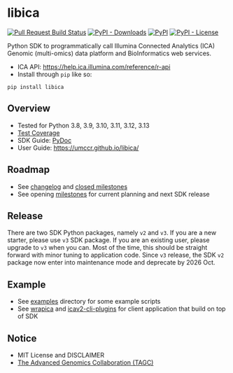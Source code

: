 # libica

[![Pull Request Build Status](https://github.com/umccr/libica/workflows/Pull%20Request%20Build/badge.svg)](https://github.com/umccr/libica/actions) 
[![PyPI - Downloads](https://img.shields.io/pypi/dm/libica?style=flat)](https://pypistats.org/packages/libica) 
[![PyPI](https://img.shields.io/pypi/v/libica?style=flat)](https://pypi.org/project/libica) 
[![PyPI - License](https://img.shields.io/pypi/l/libica?style=flat)](https://opensource.org/licenses/MIT)

Python SDK to programmatically call Illumina Connected Analytics (ICA) Genomic (multi-omics) data platform and BioInformatics web services.

- ICA API: https://help.ica.illumina.com/reference/r-api
- Install through ``pip`` like so:
```commandline
pip install libica
```

## Overview

- Tested for Python 3.8, 3.9, 3.10, 3.11, 3.12, 3.13
- [Test Coverage](https://umccr.github.io/libica/coverage/)
- SDK Guide: [PyDoc](https://umccr.github.io/libica/libica/)
- User Guide: https://umccr.github.io/libica/

## Roadmap

- See [changelog](https://github.com/umccr/libica/blob/main/CHANGELOG.md) and [closed milestones](https://github.com/umccr/libica/milestones?state=closed)
- See opening [milestones](https://github.com/umccr/libica/milestones) for current planning and next SDK release

## Release

There are two SDK Python packages, namely `v2` and `v3`. If you are a new starter, please use `v3` SDK package. If you are an existing user, please upgrade to `v3` when you can. Most of the time, this should be straight forward with minor tuning to application code. Since `v3` release, the SDK `v2` package now enter into maintenance mode and deprecate by 2026 Oct.

## Example

- See [examples](https://github.com/umccr/libica/tree/main/examples) directory for some example scripts
- See [wrapica](https://github.com/umccr/wrapica) and [icav2-cli-plugins](https://github.com/umccr/icav2-cli-plugins) for client application that build on top of SDK

## Notice

- MIT License and DISCLAIMER
- [The Advanced Genomics Collaboration (TAGC)](https://www.tagcaustralia.com)
